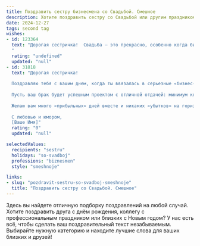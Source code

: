 ```yaml
---
title: Поздравить сестру бизнесмена со Свадьбой. Смешное
description: Хотите поздравить сестру со Свадьбой или другим праздником? Наш ИИ создаст незабываемое поздравление, а вы обязательно выделитесь среди других.  
date: 2024-12-27
tags: second tag
wishes:
- id: 123364
  text: "Дорогая сестричка!  Свадьба – это прекрасно, особенно когда бизнес-леди выходит замуж!  Желаю, чтобы семейный бюджет рос быстрее, чем твой капитал до свадьбы, а  домашние дела решались с такой же эффективностью, как и сделки на бирже!  Пусть муж будет не только любимым, но и надёжным инвестором в ваше общее счастье! Горько! (но не очень, а то бизнес-планы сорвутся!)
  "
  rating: "undefined"
  updated: "null"
- id: 31818
  text: "Дорогая сестричка!
  
  Поздравляю тебя с вашим днем, когда ты ввязалась в серьезные «бизнес-отношения»! Теперь, вместо акций и инвестиций, у вас в портфеле - совместные мечты, а вместо рентабельности - счастье в каждодневных мелочах!
  
  Пусть ваш брак будет успешным проектом с отличной отдачей: минимум конфликтов, максимум понимания и, конечно, стабильный рост любви! Помни, что в сложные времена не забывайте про дивиденды - теплые слова и искренние улыбки!
  
  Желаю вам много «прибыльных» дней вместе и никаких «убытков» на горизонте! Пусть каждый момент станет вашим удачным вложением, а совместные путешествия по жизни – настоящим успешным стартапом!
  
  С любовью и юмором,
  [Ваше Имя]"
  rating: "0"
  updated: "null"

selectedValues:
  recipients: "sestru"
  holidays: "so-svadboj"
  professions: "biznesmen"
  style: "smeshnoje"

links:
- slug: "pozdravit-sestru-so-svadboj-smeshnoje"
  title: "Поздравить сестру со Свадьбой. Смешное"
---
```


Здесь вы найдете отличную подборку поздравлений на любой случай. 
Хотите поздравить друга с днём рождения, коллегу с профессиональным праздником или близких с Новым годом? У нас есть всё, чтобы сделать ваш поздравительный текст незабываемым. Выбирайте нужную категорию и находите лучшие слова для ваших близких и друзей!
